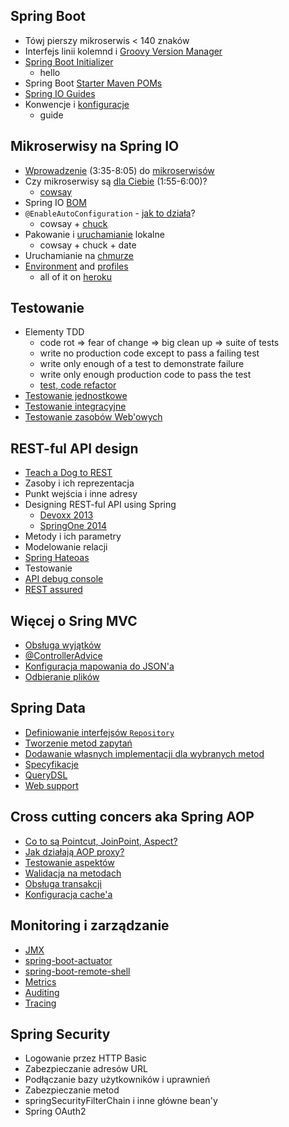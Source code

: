 ## Spring Boot
 - Tówj pierszy mikroserwis < 140 znaków
 - Interfejs linii kolemnd i [Groovy Version Manager](http://gvmtool.net/)
 - [Spring Boot Initializer](http://start.spring.io/)
    - hello
 - Spring Boot [Starter Maven POMs](http://docs.spring.io/spring-boot/docs/1.1.9.RELEASE/reference/htmlsingle/#using-boot-starter-poms)
 - [Spring IO Guides](https://spring.io/guides)
 - Konwencje i [konfiguracje](http://docs.spring.io/spring-boot/docs/1.1.9.RELEASE/reference/htmlsingle/#boot-features-external-config)
    - guide

## Mikroserwisy na Spring IO
 - [Wprowadzenie](http://vimeo.com/105751281) (3:35-8:05) do [mikroserwisów](http://martinfowler.com/articles/microservices.html)
 - Czy mikroserwisy są [dla Ciebie](http://vimeo.com/74589816) (1:55-6:00)?
    - [cowsay](http://cowsay.morecode.org/)
 - Spring IO [BOM](http://platform.spring.io/platform/)
 - `@EnableAutoConfiguration` - [jak to działa](http://docs.spring.io/spring-boot/docs/1.1.9.RELEASE/reference/htmlsingle/#boot-features-developing-auto-configuration)?
    - cowsay + [chuck](http://api.icndb.com/)
 - Pakowanie i [uruchamianie](http://docs.spring.io/spring-boot/docs/1.1.9.RELEASE/reference/htmlsingle/#using-boot-running-your-application) lokalne
    - cowsay + chuck + date
 - Uruchamianie na [chmurze](http://docs.spring.io/spring-boot/docs/1.1.9.RELEASE/reference/htmlsingle/#cloud-deployment)
 - [Environment](http://docs.spring.io/spring/docs/current/spring-framework-reference/htmlsingle/#beans-environment)
   and [profiles](http://docs.spring.io/spring-boot/docs/1.1.9.RELEASE/reference/htmlsingle/#boot-features-profiles)
    - all of it on [heroku](https://devcenter.heroku.com/articles/getting-started-with-java)  

## Testowanie
 - Elementy TDD
    - code rot => fear of change => big clean up => suite of tests
    - write no production code except to pass a failing test
    - write only enough of a test to demonstrate failure
    - write only enough production code to pass the test     
    - [test, code refactor](http://blog.gdinwiddie.com/2012/12/26/tdd-hat/)
 - [Testowanie jednostkowe](http://docs.spring.io/spring/docs/current/spring-framework-reference/htmlsingle/#unit-testing)
 - [Testowanie integracyjne](http://docs.spring.io/spring/docs/current/spring-framework-reference/htmlsingle/#integration-testing)
 - [Testowanie zasobów Web'owych](http://docs.spring.io/spring/docs/current/spring-framework-reference/htmlsingle/#spring-mvc-test-framework)

## REST-ful API design
 - [Teach a Dog to REST](https://blog.apigee.com/detail/restful_api_design)
 - Zasoby i ich reprezentacja
 - Punkt wejścia i inne adresy
 - Designing REST-ful API using Spring
    - [Devoxx 2013](https://www.parleys.com/play/529e1742e4b0e619540cc3e6)
    - [SpringOne 2014](http://spring.io/blog/2014/11/24/springone2gx-2014-replay-creating-rest-ful-hypermedia-based-micro-services-with-spring-boot)
 - Metody i ich parametry
 - Modelowanie relacji
 - [Spring Hateoas](https://github.com/spring-projects/spring-hateoas/blob/master/readme.md)
 - Testowanie
 - [API debug console](https://apigee.com/providers)
 - [REST assured](https://github.com/jayway/rest-assured)

## Więcej o Sring MVC
 - [Obsługa wyjątków](http://docs.spring.io/spring/docs/current/spring-framework-reference/htmlsingle/#mvc-exceptionhandlers)
 - [@ControllerAdvice](http://docs.spring.io/spring/docs/current/spring-framework-reference/htmlsingle/#mvc-ann-controller-advice)
 - [Konfiguracja mapowania do JSON'a](http://docs.spring.io/spring/docs/current/spring-framework-reference/htmlsingle/#mvc-ann-jsonview)
 - [Odbieranie plików](http://docs.spring.io/spring/docs/current/spring-framework-reference/htmlsingle/#mvc-multipart)

## Spring Data
 - [Definiowanie interfejsów `Repository`](http://docs.spring.io/spring-data/jpa/docs/1.7.1.RELEASE/reference/html/#repositories.definition)     
 - [Tworzenie metod zapytań](http://docs.spring.io/spring-data/jpa/docs/1.7.1.RELEASE/reference/html/#repositories.query-methods.details)
 - [Dodawanie własnych implementacji dla wybranych metod](http://docs.spring.io/spring-data/jpa/docs/1.7.1.RELEASE/reference/html/#repositories.custom-implementations)
 - [Specyfikacje](http://docs.spring.io/spring-data/jpa/docs/1.7.1.RELEASE/reference/html/#specifications)
 - [QueryDSL](http://www.querydsl.com/)
 - [Web support](http://docs.spring.io/spring-data/jpa/docs/1.7.1.RELEASE/reference/html/#core.web)

## Cross cutting concers aka Spring AOP
 - [Co to są Pointcut, JoinPoint, Aspect?](http://docs.spring.io/spring/docs/current/spring-framework-reference/htmlsingle/#aop-introduction-defn)
 - [Jak działają AOP proxy?](http://docs.spring.io/spring/docs/current/spring-framework-reference/htmlsingle/#aop-proxying)
 - [Testowanie aspektów](http://docs.spring.io/spring/docs/current/spring-framework-reference/htmlsingle/#aop-aspectj-programmatic)
 - [Walidacja na metodach](http://docs.spring.io/spring/docs/current/spring-framework-reference/htmlsingle/#validation-beanvalidation-spring-method)
 - [Obsługa transakcji](http://docs.spring.io/spring/docs/current/spring-framework-reference/htmlsingle/#transaction-declarative-annotations)
 - [Konfiguracja cache'a](http://docs.spring.io/spring/docs/current/spring-framework-reference/htmlsingle/#cache-annotations)

## Monitoring i zarządzanie
 - [JMX](http://docs.spring.io/spring/docs/current/spring-framework-reference/htmlsingle/#jmx)
 - [spring-boot-actuator](http://docs.spring.io/spring-boot/docs/1.1.9.RELEASE/reference/htmlsingle/#production-ready)
 - [spring-boot-remote-shell](http://docs.spring.io/spring-boot/docs/1.1.9.RELEASE/reference/htmlsingle/#production-ready-remote-shell)
 - [Metrics](http://docs.spring.io/spring-boot/docs/1.1.9.RELEASE/reference/htmlsingle/#production-ready-metrics)
 - [Auditing](http://docs.spring.io/spring-boot/docs/1.1.9.RELEASE/reference/htmlsingle/#production-ready-auditing)
 - [Tracing](http://docs.spring.io/spring-boot/docs/1.1.9.RELEASE/reference/htmlsingle/#production-ready-tracing)

## Spring Security
 - Logowanie przez HTTP Basic
 - Zabezpieczanie adresów URL
 - Podłączanie bazy użytkowników i uprawnień
 - Zabezpieczanie metod
 - springSecurityFilterChain i inne główne bean'y
 - Spring OAuth2
